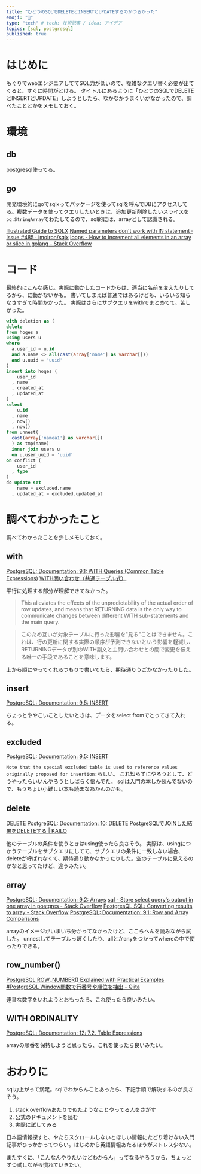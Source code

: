 ```yaml
---
title: "ひとつのSQLでDELETEとINSERTとUPDATEするのがつらかった"
emoji: "🐘"
type: "tech" # tech: 技術記事 / idea: アイデア
topics: [sql, postgresql]
published: true
---
```


# はじめに
もぐりでwebエンジニアしててSQL力が低いので、複雑なクエリ書く必要が出てくると、すぐに時間がとける。
タイトルにあるように「ひとつのSQLでDELETEとINSERTとUPDATE」しようとしたら、なかなかうまくいかなかったので、調べたこととかをメモしておく。

# 環境
## db
postgresql使ってる。

## go
開発環境的にgoでsqlxってパッケージを使ってsqlを呼んでDBにアクセスしてる。複数データを使ってクエリしたいときは、追加更新削除したいスライスを`pq.StringArray`でわたしてるので、sql的には、arrayとして認識される。

[Illustrated Guide to SQLX](https://jmoiron.github.io/sqlx/#namedParams)
[Named parameters don't work with IN statement · Issue #485 · jmoiron/sqlx](https://github.com/jmoiron/sqlx/issues/485)
[loops - How to increment all elements in an array or slice in golang - Stack Overflow](https://stackoverflow.com/questions/53507260/how-to-increment-all-elements-in-an-array-or-slice-in-golang)

# コード
最終的にこんな感じ。実際に動かしたコードからは、適当に名前を変えたりしてるから、に動かないかも。
書いてしまえば普通ではあるけども、いろいろ知らなさすぎて時間かかった。
実際はさらにサブクエリをwithでまとめてて、苦しかった。

```sql
with deletion as (
delete
from hoges a
using users u
where
  a.user_id = u.id
  and a.name <> all(cast(array['name'] as varchar[]))
  and u.uuid = 'uuid'
)
insert into hoges (
    user_id
  , name
  , created_at
  , updated_at
)
select 
    u.id
  , name
  , now()
  , now()
from unnest(
  cast(array['namea1'] as varchar[])
  ) as tmp(name)
  inner join users u
  on u.user_uuid = 'uuid'
on conflict (
    user_id
  , type
)
do update set
    name = excluded.name
  , updated_at = excluded.updated_at
```

# 調べてわかったこと
調べてわかったことを少しメモしておく。

## with
[PostgreSQL: Documentation: 9.1: WITH Queries (Common Table Expressions)](https://www.postgresql.org/docs/9.1/queries-with.html)
[WITH問い合わせ（共通テーブル式）](https://www.postgresql.jp/document/9.4/html/queries-with.html)

平行に処理する部分が理解できてなかった。

> This alleviates the effects of the unpredictability of the actual order of row updates, and means that RETURNING data is the only way to communicate changes between different WITH sub-statements and the main query.

> このため互いが対象テーブルに行った影響を"見る"ことはできません。これは、行の更新に関する実際の順序が予測できないという影響を軽減し、RETURNINGデータが別のWITH副文と主問い合わせとの間で変更を伝える唯一の手段であることを意味します。

上から順にやってくれるつもりで書いてたら、期待通りうごかなかったりした。
## insert
[PostgreSQL: Documentation: 9.5: INSERT](https://www.postgresql.org/docs/9.5/sql-insert.html#:~:text=ON%20CONFLICT%20DO%20UPDATE%20guarantees,%E2%80%94%20%22UPDATE%20or%20INSERT%22.)

ちょっとややこいことしたいときは、データをselect fromでとってきて入れる。

## excluded
[PostgreSQL: Documentation: 9.5: INSERT](https://www.postgresql.org/docs/9.5/sql-insert.html)

`Note that the special excluded table is used to reference values originally proposed for insertion:`らしい。
これ知らずにやろうとして、どうやったらいいんやろうとしばらく悩んでた。
sqlは入門の本しか読んでないので、もうちょい小難しい本も読まなあかんのかも。

## delete
[DELETE](https://www.postgresql.jp/document/9.2/html/sql-delete.html)
[PostgreSQL: Documentation: 10: DELETE](https://www.postgresql.org/docs/10/sql-delete.html)
[PostgreSQLでJOINした結果をDELETEする | KAILO](https://kailo.jp/post/10)

他のテーブルの条件を使うときはusing使ったら良さそう。
実際は、usingにつかうテーブルをサブクエリにしてて、サブクエリの条件に一致しない場合、deleteが呼ばれなくて、期待通り動かなかったりした。空のテーブルに見えるのかなと思ってたけど、違うみたい。

## array
[PostgreSQL: Documentation: 9.2: Arrays](https://www.postgresql.org/docs/9.2/arrays.html)
[sql - Store select query's output in one array in postgres - Stack Overflow](https://stackoverflow.com/questions/6402043/store-select-querys-output-in-one-array-in-postgres/6402163)
[PostgresQL SQL: Converting results to array - Stack Overflow](https://stackoverflow.com/questions/5723851/postgresql-sql-converting-results-to-array)
[PostgreSQL: Documentation: 9.1: Row and Array Comparisons](https://www.postgresql.org/docs/9.1/functions-comparisons.html)

arrayのイメージがいまいち分かってなかったけど、ここらへんを読みながら試した。
unnestしてテーブルっぽくしたり、allとかanyをつかってwhereの中で使ったりできる。

## row_number()
[PostgreSQL ROW_NUMBER() Explained with Practical Examples](https://www.postgresqltutorial.com/postgresql-row_number/)
[#PostgreSQL Window関数で行番号や順位を抽出 - Qiita](https://qiita.com/nfnoface/items/72609615ede93ecea349)

連番な数字をいれようとおもったら、これ使ったら良いみたい。

## WITH ORDINALITY
[PostgreSQL: Documentation: 12: 7.2. Table Expressions](https://www.postgresql.org/docs/12/queries-table-expressions.html)

arrayの順番を保持しようと思ったら、これを使ったら良いみたい。

# おわりに
sql力上がって満足。sqlでわからんことあったら、下記手順で解決するのが良さそう。

1. stack overflowあたりで似たようなことやってる人をさがす
2. 公式のドキュメントを読む
3. 実際に試してみる

日本語情報探すと、やたらスクロールしないとほしい情報にたどり着けない入門記事がひっかかってつらい。はじめから英語情報あたるほうがストレス少ない。

またすぐに、「こんなんやりたいけどわからん」ってなるやろうから、ちょっとずつ試しながら慣れていきたい。
